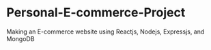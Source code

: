 # Personal-E-commerce-Project
Making an E-commerce website using Reactjs, Nodejs, Expressjs, and MongoDB
